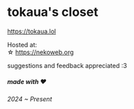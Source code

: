 # tokaua's closet
https://tokaua.lol

Hosted at:<br>
☆ https://nekoweb.org

suggestions and feedback appreciated :3
##### made with ❤
###### 2024 ~ Present